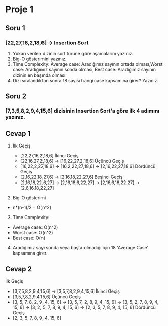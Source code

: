 # Proje 1
## Soru 1
### [22,27,16,2,18,6] -> Insertion Sort

1. Yukarı verilen dizinin sort türüne göre aşamalarını yazınız.
2. Big-O gösterimini yazınız.
3. Time Complexity: Average case: Aradığımız sayının ortada olması,Worst case: Aradığımız sayının sonda olması, Best case: Aradığımız sayının dizinin en başında olması.
4. Dizi sıralandıktan sonra 18 sayısı hangi case kapsamına girer? Yazınız. <br>
## Soru 2
### [7,3,5,8,2,9,4,15,6] dizisinin Insertion Sort'a göre ilk 4 adımını yazınız.

## Cevap 1

1. İlk Geçiş 
   - [22,27,16,2,18,6]
   İkinci Geçiş
   - [22,16,27,2,18,6] -> [16,22,27,2,18,6]
   Üçüncü Geçiş
   - [16,22,2,27,18,6] -> [16,2,22,27,18,6] -> [2,16,22,27,18,6]
   Dördüncü Geçiş
   - [2,16,22,18,27,6] -> [2,16,18,22,27,6]
   Beşinci Geçiş 
   - [2,16,18,22,6,27] -> [2,16,18,6,22,27] -> [2,16,6,18,22,27] -> [2,6,16,18,22,27]
   
2. Big-O gösterimi 
  - n*(n-1)/2 = O(n^2)
 
3. Time Complexity:
  - Average case: O(n^2)
  - Worst case: O(n^2)
  - Best case: O(n)
 
4. Aradığımız sayı sonda veya başta olmadığı için 18 'Average Case' kapsamına girer.

## Cevap 2 
  İlk Geçiş
  - [3,7,5,8,2,9,4,15,6] -> [3,5,7,8,2,9,4,15,6]
  İkinci Geçiş 
  - [3,5,7,8,2,9,4,15,6]
  Üçüncü Geçiş
  - [3, 5, 7, 8, 2, 9, 4, 15, 6] -> [3, 5, 7, 2, 8, 9, 4, 15, 6] -> [3, 5, 2, 7, 8, 9, 4, 15, 6] -> [3, 2, 5, 7, 8, 9, 4, 15, 6] -> [2, 3, 5, 7, 8, 9, 4, 15, 6]
  Dördüncü Geçiş
  - [2, 3, 5, 7, 8, 9, 4, 15, 6]
